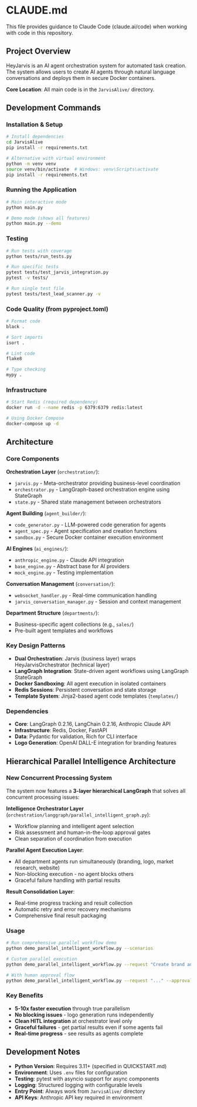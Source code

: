 # CLAUDE.md

This file provides guidance to Claude Code (claude.ai/code) when working with code in this repository.

## Project Overview

HeyJarvis is an AI agent orchestration system for automated task creation. The system allows users to create AI agents through natural language conversations and deploys them in secure Docker containers.

**Core Location**: All main code is in the `JarvisAlive/` directory.

## Development Commands

### Installation & Setup
```bash
# Install dependencies
cd JarvisAlive
pip install -r requirements.txt

# Alternative with virtual environment
python -m venv venv
source venv/bin/activate  # Windows: venv\Scripts\activate
pip install -r requirements.txt
```

### Running the Application
```bash
# Main interactive mode
python main.py

# Demo mode (shows all features)
python main.py --demo
```

### Testing
```bash
# Run tests with coverage
python tests/run_tests.py

# Run specific tests
pytest tests/test_jarvis_integration.py
pytest -v tests/

# Run single test file
pytest tests/test_lead_scanner.py -v
```

### Code Quality (from pyproject.toml)
```bash
# Format code
black .

# Sort imports
isort .

# Lint code
flake8

# Type checking
mypy .
```

### Infrastructure
```bash
# Start Redis (required dependency)
docker run -d --name redis -p 6379:6379 redis:latest

# Using Docker Compose
docker-compose up -d
```

## Architecture

### Core Components

**Orchestration Layer** (`orchestration/`):
- `jarvis.py` - Meta-orchestrator providing business-level coordination
- `orchestrator.py` - LangGraph-based orchestration engine using StateGraph
- `state.py` - Shared state management between orchestrators

**Agent Building** (`agent_builder/`):
- `code_generator.py` - LLM-powered code generation for agents
- `agent_spec.py` - Agent specification and creation functions
- `sandbox.py` - Secure Docker container execution environment

**AI Engines** (`ai_engines/`):
- `anthropic_engine.py` - Claude API integration
- `base_engine.py` - Abstract base for AI providers
- `mock_engine.py` - Testing implementation

**Conversation Management** (`conversation/`):
- `websocket_handler.py` - Real-time communication handling
- `jarvis_conversation_manager.py` - Session and context management

**Department Structure** (`departments/`):
- Business-specific agent collections (e.g., `sales/`)
- Pre-built agent templates and workflows

### Key Design Patterns

- **Dual Orchestration**: Jarvis (business layer) wraps HeyJarvisOrchestrator (technical layer)
- **LangGraph Integration**: State-driven agent workflows using LangGraph StateGraph
- **Docker Sandboxing**: All agent execution in isolated containers
- **Redis Sessions**: Persistent conversation and state storage
- **Template System**: Jinja2-based agent code templates (`templates/`)

### Dependencies

- **Core**: LangGraph 0.2.16, LangChain 0.2.16, Anthropic Claude API
- **Infrastructure**: Redis, Docker, FastAPI
- **Data**: Pydantic for validation, Rich for CLI interface
- **Logo Generation**: OpenAI DALL-E integration for branding features

## Hierarchical Parallel Intelligence Architecture

### New Concurrent Processing System
The system now features a **3-layer hierarchical LangGraph** that solves all concurrent processing issues:

**Intelligence Orchestrator Layer** (`orchestration/langgraph/parallel_intelligent_graph.py`):
- Workflow planning and intelligent agent selection
- Risk assessment and human-in-the-loop approval gates
- Clean separation of coordination from execution

**Parallel Agent Execution Layer**:
- All department agents run simultaneously (branding, logo, market research, website)
- Non-blocking execution - no agent blocks others
- Graceful failure handling with partial results

**Result Consolidation Layer**:
- Real-time progress tracking and result collection
- Automatic retry and error recovery mechanisms
- Comprehensive final result packaging

### Usage
```bash
# Run comprehensive parallel workflow demo
python demo_parallel_intelligent_workflow.py --scenarios

# Custom parallel execution
python demo_parallel_intelligent_workflow.py --request "Create brand and logo for tech startup"

# With human approval flow
python demo_parallel_intelligent_workflow.py --request "..." --approval
```

### Key Benefits
- **5-10x faster execution** through true parallelism
- **No blocking issues** - logo generation runs independently
- **Clean HITL integration** at orchestrator level only
- **Graceful failures** - get partial results even if some agents fail
- **Real-time progress** - see results as agents complete

## Development Notes

- **Python Version**: Requires 3.11+ (specified in QUICKSTART.md)
- **Environment**: Uses `.env` files for configuration
- **Testing**: pytest with asyncio support for async components
- **Logging**: Structured logging with configurable levels
- **Entry Point**: Always work from `JarvisAlive/` directory
- **API Keys**: Anthropic API key required in environment